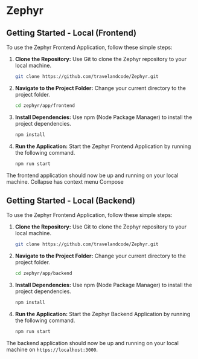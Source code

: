 # Zephyr


## Getting Started - Local (Frontend)

To use the Zephyr Frontend Application, follow these simple steps:

1. **Clone the Repository:** Use Git to clone the Zephyr repository to your local machine.

    ```bash
    git clone https://github.com/travelandcode/Zephyr.git
    ```

2. **Navigate to the Project Folder:** Change your current directory to the project folder.

    ```bash
    cd zephyr/app/frontend
    ```

3. **Install Dependencies:** Use npm (Node Package Manager) to install the project dependencies.

    ```bash
    npm install
    ```

4. **Run the Application:** Start the Zephyr Frontend Application by running the following command.

    ```bash
    npm run start
    ```

The frontend application should now be up and running on your local machine.
Collapse
has context menu
Compose

## Getting Started - Local (Backend)

To use the Zephyr Frontend Application, follow these simple steps:

1. **Clone the Repository:** Use Git to clone the Zephyr repository to your local machine.

    ```bash
    git clone https://github.com/travelandcode/Zephyr.git
    ```

2. **Navigate to the Project Folder:** Change your current directory to the project folder.

    ```bash
    cd zephyr/app/backend
    ```

3. **Install Dependencies:** Use npm (Node Package Manager) to install the project dependencies.

    ```bash
    npm install
    ```

4. **Run the Application:** Start the Zephyr Backend Application by running the following command.

    ```bash
    npm run start
    ```

The backend application should now be up and running on your local machine on `https://localhost:3000`.


